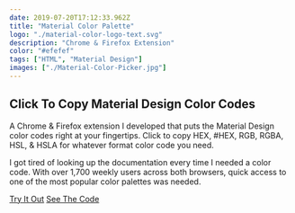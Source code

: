 ```yaml
---
date: 2019-07-20T17:12:33.962Z
title: "Material Color Palette" 
logo: "./material-color-logo-text.svg"
description: "Chrome & Firefox Extension"
color: "#efefef"
tags: ["HTML", "Material Design"]
images: ["./Material-Color-Picker.jpg"]
---
```

## Click To Copy Material Design Color Codes

A Chrome & Firefox extension I developed that puts the Material Design color codes right at your fingertips. Click to copy HEX, #HEX, RGB, RGBA, HSL, & HSLA for whatever format color code you need.

I got tired of looking up the documentation every time I needed a color code. With over 1,700 weekly users across both browsers, quick access to one of the most popular color palettes was needed.
<div class="buttons">
<a href="https://materialcolor.xyz" class="button">Try It Out</a> 
<a href="https://github.com/harnerdesigns/material-color" class="button">See The Code</a>
</div>